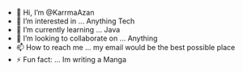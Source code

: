 - 👋 Hi, I’m @KarrmaAzan
- 👀 I’m interested in ... Anything Tech
- 🌱 I’m currently learning ... Java
- 💞️ I’m looking to collaborate on ... Anything
- 📫 How to reach me ... my email would be the best possible place
- ⚡ Fun fact: ... Im writing a Manga

<!---
KarrmaAzan/KarrmaAzan is a ✨ special ✨ repository because its `README.md` (this file) appears on your GitHub profile.
You can click the Preview link to take a look at your changes.
--->
